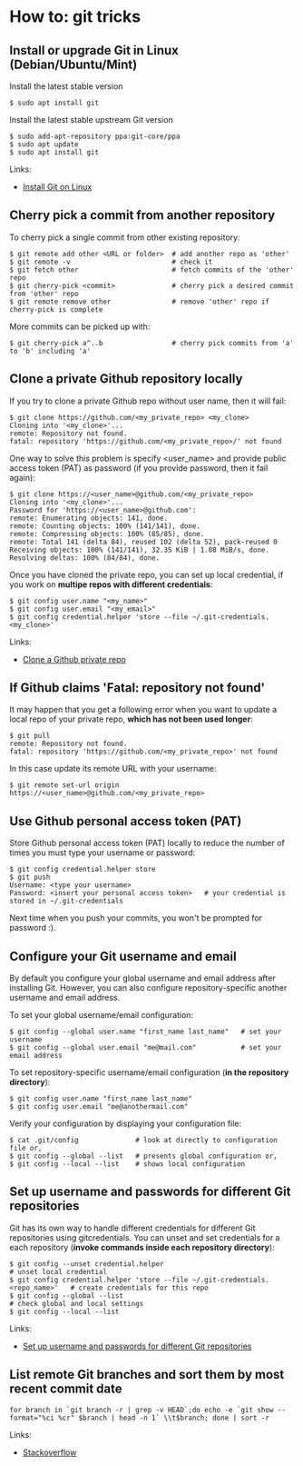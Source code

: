 # How to: git tricks

## Install or upgrade Git in Linux (Debian/Ubuntu/Mint)

Install the latest stable version

```
$ sudo apt install git
```

Install the latest stable upstream Git version

```
$ sudo add-apt-repository ppa:git-core/ppa
$ sudo apt update
$ sudo apt install git
```

Links:
- [Install Git on Linux](https://git-scm.com/download/linux)

## Cherry pick a commit from another repository

To cherry pick a single commit from other existing repository:

```
$ git remote add other <URL or folder>  # add another repo as 'other'
$ git remote -v                         # check it
$ git fetch other                       # fetch commits of the 'other' repo
$ git cherry-pick <commit>              # cherry pick a desired commit from 'other' repo
$ git remote remove other               # remove 'other' repo if cherry-pick is complete
```

More commits can be picked up with:

```
$ git cherry-pick a^..b                 # cherry pick commits from 'a' to 'b' including 'a'
```

## Clone a private Github repository locally

If you try to clone a private Github repo without user name, then it will fail:

```
$ git clone https://github.com/<my_private_repo> <my_clone>
Cloning into '<my_clone>'...
remote: Repository not found.
fatal: repository 'https://github.com/<my_private_repo>/' not found
```

One way to solve this problem is specify <user_name> and provide public access token (PAT) as password (if you provide password, then it fail again):

```
$ git clone https://<user_name>@github.com/<my_private_repo>
Cloning into '<my_clone>'...
Password for 'https://<user_name>@github.com':
remote: Enumerating objects: 141, done.
remote: Counting objects: 100% (141/141), done.
remote: Compressing objects: 100% (85/85), done.
remote: Total 141 (delta 84), reused 102 (delta 52), pack-reused 0
Receiving objects: 100% (141/141), 32.35 KiB | 1.08 MiB/s, done.
Resolving deltas: 100% (84/84), done.
```

Once you have cloned the private repo, you can set up local credential, if you work on **multipe repos with different credentials**:

```
$ git config user.name "<my_name>"
$ git config user.email "<my_email>"
$ git config credential.helper 'store --file ~/.git-credentials.<my_clone>'
```

Links:
- [Clone a Github private repo](https://stackoverflow.com/questions/2505096/clone-a-private-repository-github)

## If Github claims 'Fatal: repository not found'

It may happen that you get a following error when you want to update a local repo of your private repo, **which has not been used longer**:

```
$ git pull
remote: Repository not found.
fatal: repository 'https://github.com/<my_private_repo>' not found
```

In this case update its remote URL with your username:

```
$ git remote set-url origin https://<user_name>@github.com/<my_private_repo>
```

## Use Github personal access token (PAT)

Store Github personal access token (PAT) locally to reduce the number of times you must type your username or password:

```
$ git config credential.helper store
$ git push
Username: <type your username>
Password: <insert your personal access token>   # your credential is stored in ~/.git-credentials
```

Next time when you push your commits, you won't be prompted for password :).

## Configure your Git username and email

By default you configure your global username and email address after installing Git. However, you can also configure repository-specific another username and email address.

To set your global username/email configuration:

```
$ git config --global user.name "first_name last_name"   # set your username
$ git config --global user.email "me@mail.com"           # set your email address
```

To set repository-specific username/email configuration (**in the repository directory**):

```
$ git config user.name "first_name last_name"
$ git config user.email "me@anothermail.com"
```

Verify your configuration by displaying your configuration file:

```
$ cat .git/config              # look at directly to configuration file or,
$ git config --global --list   # presents global configuration or,
$ git config --local --list    # shows local configuration
```

## Set up username and passwords for different Git repositories

Git has its own way to handle different credentials for different Git repositories using gitcredentials.
You can unset and set credentials for a each repository (**invoke commands inside each repository directory**):

```
$ git config --unset credential.helper                                         # unset local credential
$ git config credential.helper 'store --file ~/.git-credentials.<repo_name>'   # create credentials for this repo
$ git config --global --list                                                   # check global and local settings
$ git config --local --list
```

Links:
- [Set up username and passwords for different Git repositories](https://unix.stackexchange.com/questions/335704/how-to-set-up-username-and-passwords-for-different-git-repos)

## List remote Git branches and sort them by most recent commit date


```
for branch in `git branch -r | grep -v HEAD`;do echo -e `git show --format="%ci %cr" $branch | head -n 1` \\t$branch; done | sort -r
```

Links:
- [Stackoverflow](http://stackoverflow.com/a/2514279)
